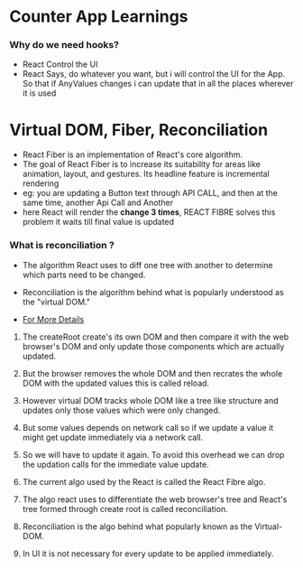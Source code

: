 # Counter App Learnings

### Why do we need hooks?

- React Control the UI
- React Says, do whatever you want, but i will control the UI for the App. So that if AnyValues changes i can update that in all the places wherever it is used

# Virtual DOM, Fiber, Reconciliation

- React Fiber is an implementation of React's core algorithm.
- The goal of React Fiber is to increase its suitability for areas like animation, layout, and gestures. Its headline feature is incremental rendering
- eg: you are updating a Button text through API CALL, and then at the same time, another Api Call and Another
- here React will render the **change 3 times**, REACT FIBRE solves this problem it waits till final value is updated

### What is reconciliation ?

- The algorithm React uses to diff one tree with another to determine which parts need to be changed.
- Reconciliation is the algorithm behind what is popularly understood as the "virtual DOM."

- [For More Details](https://github.com/acdlite/react-fiber-architecture)

1. The createRoot create's its own DOM and then compare it with the web browser's DOM and only update those components which are actually updated.

2. But the browser removes the whole DOM and then recrates the whole DOM with the updated values this is called reload.

3. However virtual DOM tracks whole DOM like a tree like structure and updates only those values which were only changed.

4. But some values depends on network call so if we update a value it might get update immediately via a network call.

5. So we will have to update it again. To avoid this overhead we can drop the updation calls for the immediate value update.

6. The current algo used by the React is called the React Fibre algo.

7. The algo react uses to differentiate the web browser's tree and React's tree formed through create root is called reconciliation.

8. Reconciliation is the algo behind what popularly known as the Virtual-DOM.

9. In UI it is not necessary for every update to be applied immediately. 
